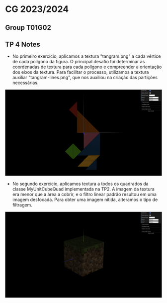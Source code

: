 # CG 2023/2024

## Group T01G02

## TP 4 Notes

- No primeiro exercício, aplicamos a textura "tangram.png" a cada vértice de cada polígono da figura. O principal desafio foi determinar as coordenadas de textura para cada polígono e compreender a orientação dos eixos da textura. Para facilitar o processo, utilizamos a textura auxiliar "tangram-lines.png", que nos auxiliou na criação das partições necessárias.

![Screenshot 4.1](screenshots/cg-t01-g02-tp4-1.png)


- No segundo exercício, aplicamos textura a todos os quadrados da classe MyUnitCubeQuad implementada na TP2. A imagem da textura era menor que a área a cobrir, e o filtro linear padrão resultou em uma imagem desfocada. Para obter uma imagem nítida, alteramos o tipo de filtragem.

![Screenshot 4.2](screenshots/cg-t01-g02-tp4-2.png)
